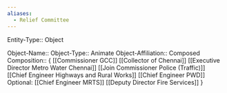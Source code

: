 ```yaml
---
aliases:
  - Relief Committee
---
```

Entity-Type:: Object

Object-Name:: 
Object-Type:: Animate 
Object-Affiliation:: Composed
Composition:: {
	[[Commissioner GCC]]
	[[Collector of Chennai]]
	[[Executive Director Metro Water Chennai]]
	[[Join Commissioner Police (Traffic)]]
	[[Chief Engineer Highways and Rural Works]]
	[[Chief Engineer PWD]]
	Optional:
	[[Chief Engineer MRTS]]
	[[Deputy Director Fire Services]] 
}